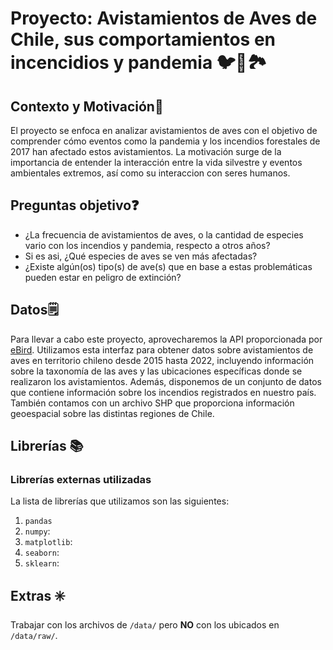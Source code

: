 # Proyecto: Avistamientos de Aves de Chile, sus comportamientos en incencidios y pandemia 🐦👀🏞️

## Contexto y Motivación🦾
El proyecto se enfoca en analizar avistamientos de aves con el objetivo de comprender cómo eventos como la pandemia y los incendios forestales de 2017 han afectado estos avistamientos. La motivación surge de la importancia de entender la interacción entre la vida silvestre y eventos ambientales extremos, así como su interaccion con seres humanos.

## Preguntas objetivo❓
- ¿La frecuencia de avistamientos de aves, o la cantidad de especies vario con los incendios y pandemia, respecto a otros años?
- Si es asi, ¿Qué especies de aves se ven más afectadas?
- ¿Existe algún(os) tipo(s) de ave(s) que en base a estas problemáticas pueden estar en peligro de extinción?

## Datos🗒️
Para llevar a cabo este proyecto, aprovecharemos la API proporcionada por [eBird](https://documenter.getpostman.com/view/664302/S1ENwy59#5a1e27e9-128f-4ab5-80ad-88cd6de10026). Utilizamos esta interfaz para obtener datos sobre avistamientos de aves en territorio chileno desde 2015 hasta 2022, incluyendo información sobre la taxonomía de las aves y las ubicaciones específicas donde se realizaron los avistamientos. Además, disponemos de un conjunto de datos que contiene información sobre los incendios registrados en nuestro país. También contamos con un archivo SHP que proporciona información geoespacial sobre las distintas regiones de Chile.
    
## Librerías 📚
### Librerías externas utilizadas
La lista de librerías que utilizamos son las siguientes:
1. ```pandas```
2. ```numpy```: 
3. ```matplotlib```: 
2. ```seaborn```: 
3. ```sklearn```:

## Extras ✳️
Trabajar con los archivos de ```/data/``` pero  **NO** con los ubicados en ```/data/raw/```.
